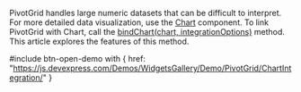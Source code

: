 PivotGrid handles large numeric datasets that can be difficult to interpret. For more detailed data visualization, use the [Chart](/api-reference/10%20UI%20Components/dxChart '/Documentation/ApiReference/UI_Components/dxChart/') component. To link PivotGrid with Chart, call the [bindChart(chart, integrationOptions)](/api-reference/10%20UI%20Components/dxPivotGrid/3%20Methods/bindChart(chart_integrationOptions).md '/Documentation/ApiReference/UI_Components/dxPivotGrid/Methods/#bindChartchart_integrationOptions') method. This article explores the features of this method.

#include btn-open-demo with {
    href: "https://js.devexpress.com/Demos/WidgetsGallery/Demo/PivotGrid/ChartIntegration/"
}
